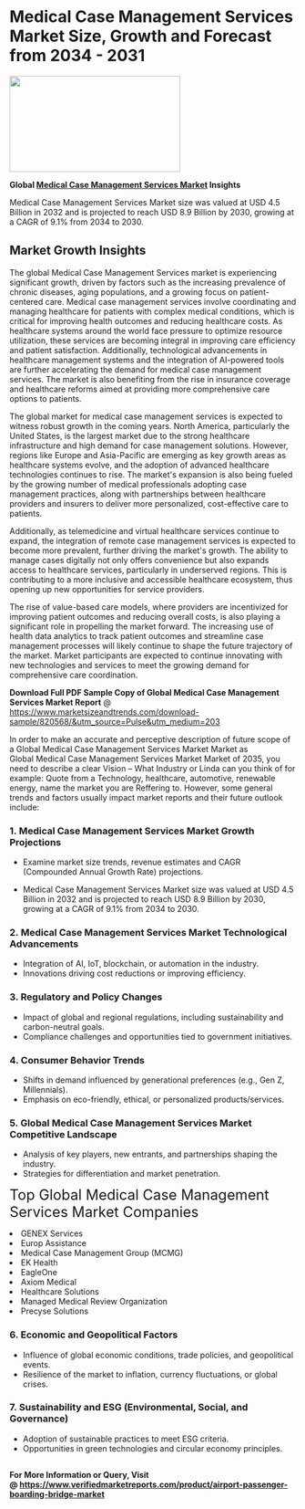 <H1>Medical Case Management Services Market Size, Growth and Forecast from 2034 - 2031</H1><img class="aligncenter size-medium wp-image-584254" src="https://thirdeyenews.in/wp-content/uploads/2034/09/Global-Market-Research-300x168.jpeg" alt="" width="300" height="168" /><p><strong>Global&nbsp;<a href="https://www.marketsizeandtrends.com/download-sample/820568/&amp;utm_source=Pulse&amp;utm_medium=203">Medical Case Management Services Market</a> Insights</strong></p><p>Medical Case Management Services Market size was valued at USD 4.5 Billion in 2032 and is projected to reach USD 8.9 Billion by 2030, growing at a CAGR of 9.1% from 2034 to 2030.</p><p><h2>Market Growth Insights</h2> The global Medical Case Management Services market is experiencing significant growth, driven by factors such as the increasing prevalence of chronic diseases, aging populations, and a growing focus on patient-centered care. Medical case management services involve coordinating and managing healthcare for patients with complex medical conditions, which is critical for improving health outcomes and reducing healthcare costs. As healthcare systems around the world face pressure to optimize resource utilization, these services are becoming integral in improving care efficiency and patient satisfaction. Additionally, technological advancements in healthcare management systems and the integration of AI-powered tools are further accelerating the demand for medical case management services. The market is also benefiting from the rise in insurance coverage and healthcare reforms aimed at providing more comprehensive care options to patients. <p>The global market for medical case management services is expected to witness robust growth in the coming years. North America, particularly the United States, is the largest market due to the strong healthcare infrastructure and high demand for case management solutions. However, regions like Europe and Asia-Pacific are emerging as key growth areas as healthcare systems evolve, and the adoption of advanced healthcare technologies continues to rise. The market's expansion is also being fueled by the growing number of medical professionals adopting case management practices, along with partnerships between healthcare providers and insurers to deliver more personalized, cost-effective care to patients.</p> <p>Additionally, as telemedicine and virtual healthcare services continue to expand, the integration of remote case management services is expected to become more prevalent, further driving the market's growth. The ability to manage cases digitally not only offers convenience but also expands access to healthcare services, particularly in underserved regions. This is contributing to a more inclusive and accessible healthcare ecosystem, thus opening up new opportunities for service providers.</p> <p>The rise of value-based care models, where providers are incentivized for improving patient outcomes and reducing overall costs, is also playing a significant role in propelling the market forward. The increasing use of health data analytics to track patient outcomes and streamline case management processes will likely continue to shape the future trajectory of the market. Market participants are expected to continue innovating with new technologies and services to meet the growing demand for comprehensive care coordination.</p> </p><p><span class=""><strong>Download Full PDF Sample Copy of Global Medical Case Management Services Market Report</strong> @ <a href="https://www.marketsizeandtrends.com/download-sample/820568/&amp;utm_source=Pulse&amp;utm_medium=203" target="_blank">https://www.marketsizeandtrends.com/download-sample/820568/&amp;utm_source=Pulse&amp;utm_medium=203</a></span></p><p>In order to make an accurate and perceptive description of future scope of a Global&nbsp;Medical Case Management Services Market Market as Global&nbsp;Medical Case Management Services Market Market of 2035, you need to describe a clear Vision &ndash; What Industry or Linda can you think of for example: Quote from a Technology, healthcare, automotive, renewable energy, name the market you are Reffering to. However, some general trends and factors usually impact market reports and their future outlook include:</p><h3>1.&nbsp;<strong>Medical Case Management Services Market Growth Projections</strong></h3><ul><li>Examine market size trends, revenue estimates and CAGR (Compounded Annual Growth Rate) projections.</li><li><p>Medical Case Management Services Market size was valued at USD 4.5 Billion in 2032 and is projected to reach USD 8.9 Billion by 2030, growing at a CAGR of 9.1% from 2034 to 2030.</p></li></ul><h3>2.&nbsp;<strong>Medical Case Management Services Market Technological Advancements</strong></h3><ul><li>Integration of AI, IoT, blockchain, or automation in the industry.</li><li>Innovations driving cost reductions or improving efficiency.</li></ul><h3>3.&nbsp;<strong>Regulatory and Policy Changes</strong></h3><ul><li>Impact of global and regional regulations, including sustainability and carbon-neutral goals.</li><li>Compliance challenges and opportunities tied to government initiatives.</li></ul><h3>4.&nbsp;<strong>Consumer Behavior Trends</strong></h3><ul><li>Shifts in demand influenced by generational preferences (e.g., Gen Z, Millennials).</li><li>Emphasis on eco-friendly, ethical, or personalized products/services.</li></ul><h3>5.&nbsp;<strong>Global Medical Case Management Services Market Competitive Landscape</strong></h3><ul><li>Analysis of key players, new entrants, and partnerships shaping the industry.</li><li>Strategies for differentiation and market penetration.</li></ul><p data-pm-slice="1 1 []"><span style="color: inherit; font-family: inherit; font-size: 25px;">Top Global Medical Case Management Services Market Companies</span></p><div class="" data-test-id=""><p><li>GENEX Services</li><li> Europ Assistance</li><li> Medical Case Management Group (MCMG)</li><li> EK Health</li><li> EagleOne</li><li> Axiom Medical</li><li> Healthcare Solutions</li><li> Managed Medical Review Organization</li><li> Precyse Solutions</li></p></div><h3>6.&nbsp;<strong>Economic and Geopolitical Factors</strong></h3><ul><li>Influence of global economic conditions, trade policies, and geopolitical events.</li><li>Resilience of the market to inflation, currency fluctuations, or global crises.</li></ul><h3>7.&nbsp;<strong>Sustainability and ESG (Environmental, Social, and Governance)</strong></h3><ul><li>Adoption of sustainable practices to meet ESG criteria.</li><li>Opportunities in green technologies and circular economy principles.</li></ul><h2><strong style="font-size: 14px;">For More Information or Query, Visit @&nbsp;</strong><a style="background-color: #ffffff; font-size: 14px;" href="https://www.marketsizeandtrends.com/report/medical-case-management-services-market/" target="_blank">https://www.verifiedmarketreports.com/product/airport-passenger-boarding-bridge-market</a></h2>
